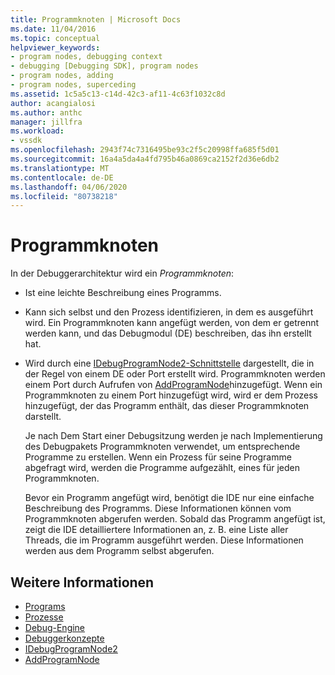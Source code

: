 ```yaml
---
title: Programmknoten | Microsoft Docs
ms.date: 11/04/2016
ms.topic: conceptual
helpviewer_keywords:
- program nodes, debugging context
- debugging [Debugging SDK], program nodes
- program nodes, adding
- program nodes, superceding
ms.assetid: 1c5a5c13-c14d-42c3-af11-4c63f1032c8d
author: acangialosi
ms.author: anthc
manager: jillfra
ms.workload:
- vssdk
ms.openlocfilehash: 2943f74c7316495be93c2f5c20998ffa685f5d01
ms.sourcegitcommit: 16a4a5da4a4fd795b46a0869ca2152f2d36e6db2
ms.translationtype: MT
ms.contentlocale: de-DE
ms.lasthandoff: 04/06/2020
ms.locfileid: "80738218"
---
```

# <a name="program-nodes"></a>Programmknoten
In der Debuggerarchitektur wird ein *Programmknoten*:

- Ist eine leichte Beschreibung eines Programms.

- Kann sich selbst und den Prozess identifizieren, in dem es ausgeführt wird. Ein Programmknoten kann angefügt werden, von dem er getrennt werden kann, und das Debugmodul (DE) beschreiben, das ihn erstellt hat.

- Wird durch eine [IDebugProgramNode2-Schnittstelle](../../extensibility/debugger/reference/idebugprogramnode2.md) dargestellt, die in der Regel von einem DE oder Port erstellt wird. Programmknoten werden einem Port durch Aufrufen von [AddProgramNode](../../extensibility/debugger/reference/idebugportnotify2-addprogramnode.md)hinzugefügt. Wenn ein Programmknoten zu einem Port hinzugefügt wird, wird er dem Prozess hinzugefügt, der das Programm enthält, das dieser Programmknoten darstellt.

  Je nach Dem Start einer Debugsitzung werden je nach Implementierung des Debugpakets Programmknoten verwendet, um entsprechende Programme zu erstellen. Wenn ein Prozess für seine Programme abgefragt wird, werden die Programme aufgezählt, eines für jeden Programmknoten.

  Bevor ein Programm angefügt wird, benötigt die IDE nur eine einfache Beschreibung des Programms. Diese Informationen können vom Programmknoten abgerufen werden. Sobald das Programm angefügt ist, zeigt die IDE detailliertere Informationen an, z. B. eine Liste aller Threads, die im Programm ausgeführt werden. Diese Informationen werden aus dem Programm selbst abgerufen.

## <a name="see-also"></a>Weitere Informationen
- [Programs](../../extensibility/debugger/programs.md)
- [Prozesse](../../extensibility/debugger/processes.md)
- [Debug-Engine](../../extensibility/debugger/debug-engine.md)
- [Debuggerkonzepte](../../extensibility/debugger/debugger-concepts.md)
- [IDebugProgramNode2](../../extensibility/debugger/reference/idebugprogramnode2.md)
- [AddProgramNode](../../extensibility/debugger/reference/idebugportnotify2-addprogramnode.md)
